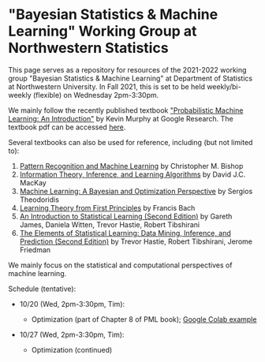 # "Bayesian Statistics & Machine Learning" Working Group at Northwestern Statistics

This page serves as a repository for resources of the 2021-2022 working group "Bayesian Statistics & Machine Learning" at Department of Statistics at Northwestern University. In Fall 2021, this is set to be held weekly/bi-weekly (flexible) on Wednesday 2pm-3:30pm. 

We mainly follow the recently published textbook ["Probabilistic Machine Learning: An Introduction"](https://probml.github.io/pml-book/book1.html) by Kevin Murphy at Google Research. The textbook pdf can be accessed [here](https://github.com/probml/pml-book/releases/latest/download/book1.pdf). 

Several textbooks can also be used for reference, including (but not limited to): 
1. [Pattern Recognition and Machine Learning](https://www.microsoft.com/en-us/research/uploads/prod/2006/01/Bishop-Pattern-Recognition-and-Machine-Learning-2006.pdf) by Christopher M. Bishop
2. [Information Theory, Inference, and Learning Algorithms](http://www.inference.org.uk/itprnn/book.pdf) by David J.C. MacKay
3. [Machine Learning: A Bayesian and Optimization Perspective](https://iie.fing.edu.uy/~nacho/docs/libros/machine_learning_a_bayesian_perspective.pdf) by Sergios Theodoridis
4. [Learning Theory from First Principles](https://www.di.ens.fr/~fbach/ltfp_book.pdf) by Francis Bach
5. [An Introduction to Statistical Learning (Second Edition)](https://web.stanford.edu/~hastie/ISLR2/ISLRv2_website.pdf) by Gareth James, Daniela Witten, Trevor Hastie, Robert Tibshirani
6. [The Elements of Statistical Learning: Data Mining, Inference, and Prediction (Second Edition)](https://web.stanford.edu/~hastie/ElemStatLearn/printings/ESLII_print12_toc.pdf) by Trevor Hastie, Robert Tibshirani, Jerome Friedman

We mainly focus on the statistical and computational perspectives of machine learning. 


Schedule (tentative):
* 10/20 (Wed, 2pm-3:30pm, Tim): 
  - Optimization (part of Chapter 8 of PML book); [Google Colab example](https://colab.research.google.com/drive/151Gvo5-o2VE_CwU-q7Nhr27A4bCUvrw2?usp=sharing)
  
 * 10/27 (Wed, 2pm-3:30pm, Tim): 
    - Optimization (continued)
